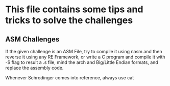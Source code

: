 # This file contains some tips and tricks to solve the challenges

## ASM Challenges
If the given challenge is an ASM File, try to compile it using nasm and then reverse it using any RE Framework, or write a C program and compile it with -S flag to result a .s file, mind the arch and Big/Little Endian formats, and replace the assembly code.


Whenever Schrodinger comes into reference, always use cat
